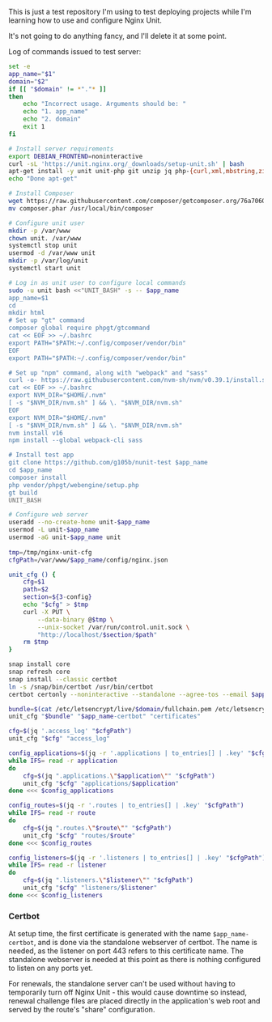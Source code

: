 This is just a test repository I'm using to test deploying projects while I'm learning how to use and configure Nginx Unit.

It's not going to do anything fancy, and I'll delete it at some point.

Log of commands issued to test server:

```bash
set -e
app_name="$1"
domain="$2"
if [[ "$domain" != *"."* ]]
then
	echo "Incorrect usage. Arguments should be: "
	echo "1. app_name"
	echo "2. domain"
	exit 1
fi

# Install server requirements
export DEBIAN_FRONTEND=noninteractive
curl -sL 'https://unit.nginx.org/_downloads/setup-unit.sh' | bash
apt-get install -y unit unit-php git unzip jq php-{curl,xml,mbstring,zip}
echo "Done apt-get"

# Install Composer
wget https://raw.githubusercontent.com/composer/getcomposer.org/76a7060ccb93902cd7576b67264ad91c8a2700e2/web/installer -O - -q | php -- --quiet
mv composer.phar /usr/local/bin/composer

# Configure unit user
mkdir -p /var/www
chown unit. /var/www
systemctl stop unit
usermod -d /var/www unit
mkdir -p /var/log/unit
systemctl start unit

# Log in as unit user to configure local commands
sudo -u unit bash <<"UNIT_BASH" -s -- $app_name
app_name=$1
cd
mkdir html
# Set up "gt" command
composer global require phpgt/gtcommand
cat << EOF >> ~/.bashrc
export PATH="$PATH:~/.config/composer/vendor/bin"
EOF
export PATH="$PATH:~/.config/composer/vendor/bin"

# Set up "npm" command, along with "webpack" and "sass"
curl -o- https://raw.githubusercontent.com/nvm-sh/nvm/v0.39.1/install.sh | bash
cat << EOF >> ~/.bashrc
export NVM_DIR="$HOME/.nvm"
[ -s "$NVM_DIR/nvm.sh" ] && \. "$NVM_DIR/nvm.sh"
EOF
export NVM_DIR="$HOME/.nvm"
[ -s "$NVM_DIR/nvm.sh" ] && \. "$NVM_DIR/nvm.sh"
nvm install v16
npm install --global webpack-cli sass

# Install test app
git clone https://github.com/g105b/nunit-test $app_name
cd $app_name
composer install
php vendor/phpgt/webengine/setup.php
gt build
UNIT_BASH

# Configure web server
useradd --no-create-home unit-$app_name
usermod -L unit-$app_name
usermod -aG unit-$app_name unit
 
tmp=/tmp/nginx-unit-cfg
cfgPath=/var/www/$app_name/config/nginx.json

unit_cfg () {
	cfg=$1
	path=$2
	section=${3-config}
	echo "$cfg" > $tmp
	curl -X PUT \
		--data-binary @$tmp \
		--unix-socket /var/run/control.unit.sock \
		"http://localhost/$section/$path"
	rm $tmp
}

snap install core
snap refresh core
snap install --classic certbot
ln -s /snap/bin/certbot /usr/bin/certbot
certbot certonly --noninteractive --standalone --agree-tos --email $app_name.g105b.com.certbot@g105b.com -d $domain

bundle=$(cat /etc/letsencrypt/live/$domain/fullchain.pem /etc/letsencrypt/live/$domain/privkey.pem)
unit_cfg "$bundle" "$app_name-certbot" "certificates"

cfg=$(jq '.access_log' "$cfgPath")
unit_cfg "$cfg" "access_log"

config_applications=$(jq -r '.applications | to_entries[] | .key' "$cfgPath")
while IFS= read -r application
do
	cfg=$(jq ".applications.\"$application\"" "$cfgPath")
	unit_cfg "$cfg" "applications/$application"
done <<< $config_applications

config_routes=$(jq -r '.routes | to_entries[] | .key' "$cfgPath")
while IFS= read -r route
do
	cfg=$(jq ".routes.\"$route\"" "$cfgPath")
	unit_cfg "$cfg" "routes/$route"
done <<< $config_routes

config_listeners=$(jq -r '.listeners | to_entries[] | .key' "$cfgPath")
while IFS= read -r listener
do
	cfg=$(jq ".listeners.\"$listener\"" "$cfgPath")
	unit_cfg "$cfg" "listeners/$listener"
done <<< $config_listeners
```

### Certbot

At setup time, the first certificate is generated with the name `$app_name-certbot`, and is done via the standalone webserver of certbot. The name is needed, as the listener on port 443 refers to this certificate name. The standalone webserver is needed at this point as there is nothing configured to listen on any ports yet.

For renewals, the standalone server can't be used without having to temporarily turn off Nginx Unit - this would cause downtime so instead, renewal challenge files are placed directly in the application's web root and served by the route's "share" configuration.
